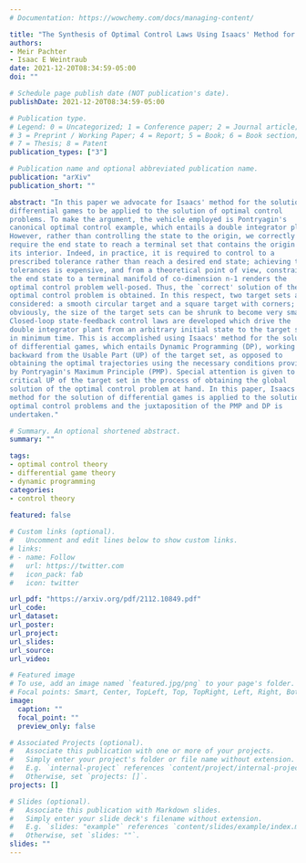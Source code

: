 ```yaml
---
# Documentation: https://wowchemy.com/docs/managing-content/

title: "The Synthesis of Optimal Control Laws Using Isaacs' Method for the Solution of Differential Games"
authors:
- Meir Pachter
- Isaac E Weintraub
date: 2021-12-20T08:34:59-05:00
doi: ""

# Schedule page publish date (NOT publication's date).
publishDate: 2021-12-20T08:34:59-05:00

# Publication type.
# Legend: 0 = Uncategorized; 1 = Conference paper; 2 = Journal article;
# 3 = Preprint / Working Paper; 4 = Report; 5 = Book; 6 = Book section;
# 7 = Thesis; 8 = Patent
publication_types: ["3"]

# Publication name and optional abbreviated publication name.
publication: "arXiv"
publication_short: ""

abstract: "In this paper we advocate for Isaacs' method for the solution of
differential games to be applied to the solution of optimal control
problems. To make the argument, the vehicle employed is Pontryagin's
canonical optimal control example, which entails a double integrator plant.
However, rather than controlling the state to the origin, we correctly
require the end state to reach a terminal set that contains the origin in
its interior. Indeed, in practice, it is required to control to a
prescribed tolerance rather than reach a desired end state; achieving tight
tolerances is expensive, and from a theoretical point of view, constraining
the end state to a terminal manifold of co-dimension n-1 renders the
optimal control problem well-posed. Thus, the `correct' solution of the
optimal control problem is obtained. In this respect, two target sets are
considered: a smooth circular target and a square target with corners;
obviously, the size of the target sets can be shrunk to become very small.
Closed-loop state-feedback control laws are developed which drive the
double integrator plant from an arbitrary initial state to the target set
in minimum time. This is accomplished using Isaacs' method for the solution
of differential games, which entails Dynamic Programming (DP), working
backward from the Usable Part (UP) of the target set, as opposed to
obtaining the optimal trajectories using the necessary conditions provided
by Pontryagin's Maximum Principle (PMP). Special attention is given to the
critical UP of the target set in the process of obtaining the global
solution of the optimal control problem at hand. In this paper, Isaacs'
method for the solution of differential games is applied to the solution of
optimal control problems and the juxtaposition of the PMP and DP is
undertaken."

# Summary. An optional shortened abstract.
summary: ""

tags:
- optimal control theory
- differential game theory
- dynamic programming
categories:
- control theory
  
featured: false

# Custom links (optional).
#   Uncomment and edit lines below to show custom links.
# links:
# - name: Follow
#   url: https://twitter.com
#   icon_pack: fab
#   icon: twitter

url_pdf: "https://arxiv.org/pdf/2112.10849.pdf"
url_code:
url_dataset:
url_poster:
url_project:
url_slides:
url_source:
url_video:

# Featured image
# To use, add an image named `featured.jpg/png` to your page's folder. 
# Focal points: Smart, Center, TopLeft, Top, TopRight, Left, Right, BottomLeft, Bottom, BottomRight.
image:
  caption: ""
  focal_point: ""
  preview_only: false

# Associated Projects (optional).
#   Associate this publication with one or more of your projects.
#   Simply enter your project's folder or file name without extension.
#   E.g. `internal-project` references `content/project/internal-project/index.md`.
#   Otherwise, set `projects: []`.
projects: []

# Slides (optional).
#   Associate this publication with Markdown slides.
#   Simply enter your slide deck's filename without extension.
#   E.g. `slides: "example"` references `content/slides/example/index.md`.
#   Otherwise, set `slides: ""`.
slides: ""
---
```

